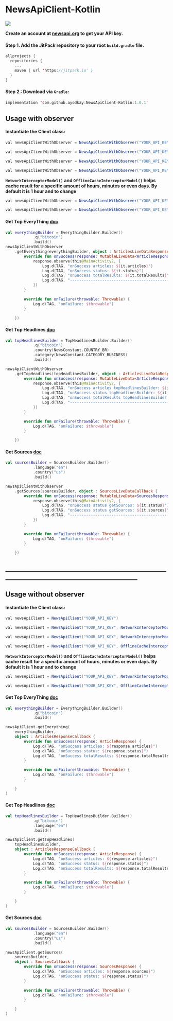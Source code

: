 # NewsApiClient-Kotlin

[![](https://jitpack.io/v/ayodkay/NewsApiClient-Kotlin.svg)](https://jitpack.io/#ayodkay/NewsApiClient-Kotlin)

**Create an account at [newsapi.org](https://newsapi.org/) to get your API key.**

#### Step 1. Add the JitPack repository to your root ```build.gradle``` file.

``` kotlin
allprojects {
  repositories {
    ...
    maven { url 'https://jitpack.io' }
  }
}
```

#### Step 2 : Download via ```Gradle```:

```kotlin
implementation 'com.github.ayodkay:NewsApiClient-Kotlin:1.0.1'
```


## Usage with observer

#### Instantiate the Client class:

``` java 
val newsApiClientWithObserver = NewsApiClientWithObserver("YOUR_API_KEY")
```

``` java 
val newsApiClientWithObserver = NewsApiClientWithObserver("YOUR_API_KEY", NetworkInterceptorModel(), OfflineCacheInterceptorModel())
```

``` java 
val newsApiClientWithObserver = NewsApiClientWithObserver("YOUR_API_KEY", NetworkInterceptorModel())
```

``` java 
val newsApiClientWithObserver = NewsApiClientWithObserver("YOUR_API_KEY", OfflineCacheInterceptorModel())
```

**```NetworkInterceptorModel()``` and ```OfflineCacheInterceptorModel()``` helps cache result for a specific amount of hours, minutes or even days. By default it is 1 hour and to change**

``` java 
val newsApiClientWithObserver = NewsApiClientWithObserver("YOUR_API_KEY", NetworkInterceptorModel(1,TimeUnit.MINUTES))
```

``` java 
val newsApiClientWithObserver = NewsApiClientWithObserver("YOUR_API_KEY", OfflineCacheInterceptorModel(1,TimeUnit.DAYS))
```

#### Get Top EveryThing [doc](https://newsapi.org/docs/endpoints/everything)
```kotlin
val everythingBuilder = EverythingBuilder.Builder()
            .q("bitcoin")
            .build()
newsApiClientWithObserver
    .getEverything(everythingBuilder, object : ArticlesLiveDataResponseCallback {
        override fun onSuccess(response: MutableLiveData<ArticleResponse>) {
            response.observe(this@MainActivity2, {
                Log.d(TAG, "onSuccess articles: ${it.articles}")
                Log.d(TAG, "onSuccess status: ${it.status}")
                Log.d(TAG, "onSuccess totalResults: ${it.totalResults}")
                Log.d(TAG, "-------------------------------------------------")
            })
        }

        override fun onFailure(throwable: Throwable) {
            Log.d(TAG, "onFailure: $throwable")
        }

    })
```

#### Get Top Headlines [doc](https://newsapi.org/docs/endpoints/top-headlines)

```kotlin
val topHeadlinesBuilder = TopHeadlinesBuilder.Builder()
            .q("bitcoin")
            .country(NewsConstant.COUNTRY_BR)
            .category(NewsConstant.CATEGORY_BUSINESS)
            .build()

newsApiClientWithObserver
    .getTopHeadlines(topHeadlinesBuilder, object : ArticlesLiveDataResponseCallback {
        override fun onSuccess(response: MutableLiveData<ArticleResponse>) {
            response.observe(this@MainActivity2, {
                Log.d(TAG, "onSuccess articles topHeadlinesBuilder: ${it.articles}")
                Log.d(TAG, "onSuccess status topHeadlinesBuilder: ${it.status}")
                Log.d(TAG, "onSuccess totalResults topHeadlinesBuilder: ${it.totalResults}")
                Log.d(TAG, "-------------------------------------------------")
            })
        }

        override fun onFailure(throwable: Throwable) {
            Log.d(TAG, "onFailure: $throwable")
        }

    })
```

#### Get Sources [doc](https://newsapi.org/docs/endpoints/sources)
```kotlin
val sourcesBuilder = SourcesBuilder.Builder()
            .language("en")
            .country("us")
            .build()

newsApiClientWithObserver
    .getSources(sourcesBuilder, object : SourcesLiveDataCallback {
        override fun onSuccess(response: MutableLiveData<SourcesResponse>) {
            response.observe(this@MainActivity2, {
                Log.d(TAG, "onSuccess status getSources: ${it.status}")
                Log.d(TAG, "onSuccess status getSources: ${it.sources}")
                Log.d(TAG, "-------------------------------------------------")
            })
        }

        override fun onFailure(throwable: Throwable) {
            Log.d(TAG, "onFailure: $throwable")
        }

    })
```

## ___________________________________________________________________________________________
## Usage without observer

#### Instantiate the Client class:

``` java 
val newsApiClient = NewsApiClient("YOUR_API_KEY")
```

``` java 
val newsApiClient = NewsApiClient("YOUR_API_KEY", NetworkInterceptorModel(), OfflineCacheInterceptorModel())
```

``` java 
val newsApiClient = NewsApiClient("YOUR_API_KEY", NetworkInterceptorModel())
```

``` java 
val newsApiClient = NewsApiClient("YOUR_API_KEY", OfflineCacheInterceptorModel())
```

**```NetworkInterceptorModel()``` and ```OfflineCacheInterceptorModel()``` helps cache result for a specific amount of hours, minutes or even days. By default it is 1 hour and to change**

``` java 
val newsApiClient = NewsApiClient("YOUR_API_KEY", NetworkInterceptorModel(1,TimeUnit.MINUTES))
```

``` java 
val newsApiClient = NewsApiClient("YOUR_API_KEY", OfflineCacheInterceptorModel(1,TimeUnit.DAYS))
```

#### Get Top EveryThing [doc](https://newsapi.org/docs/endpoints/everything)
```kotlin
val everythingBuilder = EverythingBuilder.Builder()
            .q("bitcoin")
            .build()

newsApiClient.getEverything(
    everythingBuilder,
    object : ArticlesResponseCallback {
        override fun onSuccess(response: ArticleResponse) {
            Log.d(TAG, "onSuccess articles: ${response.articles}")
            Log.d(TAG, "onSuccess status: ${response.status}")
            Log.d(TAG, "onSuccess totalResults: ${response.totalResults}")
        }

        override fun onFailure(throwable: Throwable) {
            Log.d(TAG, "onFailure: $throwable")
        }

    }
)
```

#### Get Top Headlines [doc](https://newsapi.org/docs/endpoints/top-headlines)

```kotlin
val topHeadlinesBuilder = TopHeadlinesBuilder.Builder()
            .q("bitcoin")
            .language("en")
            .build()

newsApiClient.getTopHeadlines(
    topHeadlinesBuilder,
    object : ArticlesResponseCallback {
        override fun onSuccess(response: ArticleResponse) {
            Log.d(TAG, "onSuccess articles: ${response.articles}")
            Log.d(TAG, "onSuccess status: ${response.status}")
            Log.d(TAG, "onSuccess totalResults: ${response.totalResults}")
        }

        override fun onFailure(throwable: Throwable) {
            Log.d(TAG, "onFailure: $throwable")
        }

    }
)
```

#### Get Sources [doc](https://newsapi.org/docs/endpoints/sources)
```kotlin
val sourcesBuilder = SourcesBuilder.Builder()
            .language("en")
            .country("us")
            .build()

newsApiClient.getSources(
    sourcesBuilder,
    object : SourcesCallback {
        override fun onSuccess(response: SourcesResponse) {
            Log.d(TAG, "onSuccess articles: ${response.sources}")
            Log.d(TAG, "onSuccess status: ${response.status}")
        }

        override fun onFailure(throwable: Throwable) {
            Log.d(TAG, "onFailure: $throwable")
        }

    }
)
```





